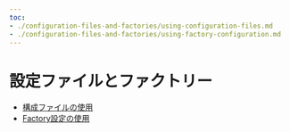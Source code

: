 ```yaml
---
toc:
- ./configuration-files-and-factories/using-configuration-files.md
- ./configuration-files-and-factories/using-factory-configuration.md
---
```

# 設定ファイルとファクトリー

* [構成ファイルの使用](./configuration-files-and-factories/using-configuration-files.md)
* [Factory設定の使用](./configuration-files-and-factories/using-factory-configuration.md)
